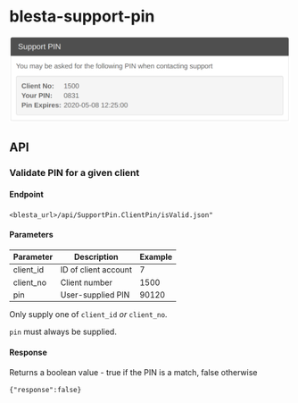 # blesta-support-pin
![Client Widget Screenshot](docs/client_widget.png?raw=true "Client Widget Screenshot")

## API
### Validate PIN for a given client
#### Endpoint
`<blesta_url>/api/SupportPin.ClientPin/isValid.json"`

#### Parameters
| Parameter  | Description          | Example |  
|------------|----------------------|---------|
| client\_id | ID of client account | 7       |  
| client\_no | Client number        | 1500    |  
| pin        | User-supplied PIN    | 90120   |  

Only supply one of `client_id` _or_ `client_no`.

`pin` must always be supplied.
 
#### Response
Returns a boolean value - true if the PIN is a match, false otherwise

```
{"response":false}
```

